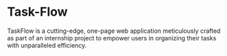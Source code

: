 # Task-Flow
TaskFlow is a cutting-edge, one-page web application meticulously crafted as part of an internship project to empower users in organizing their tasks with unparalleled efficiency.
